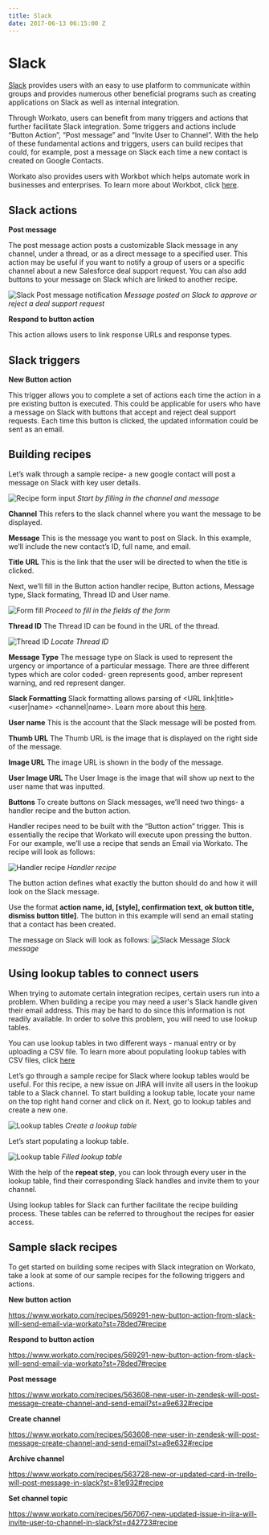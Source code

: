 ```yaml
---
title: Slack
date: 2017-06-13 06:15:00 Z
---
```

 
# Slack

[Slack](https://api.slack.com) provides users with an easy to use platform to communicate within groups and provides numerous other beneficial programs such as creating applications on Slack as well as internal integration. 

Through Workato, users can benefit from many triggers and actions that further facilitate Slack integration. Some triggers and actions include “Button Action”, “Post message” and “Invite User to Channel”. With the help of these fundamental actions and triggers, users can build recipes that could, for example, post a message on Slack each time a new contact is created on Google Contacts.

Workato also provides users with Workbot which helps automate work in businesses and enterprises. To learn more about Workbot, click [here](https://www.workato.com/workbot-slack). 

## Slack actions

**Post message**

The post message action posts a customizable Slack message in any channel, under a thread, or as a direct message to a specified user. This action may be useful if you want to notify a group of users or a specific channel about a new Salesforce deal support request. You can also add buttons to your message on Slack which are linked to another recipe.

![Slack Post message notification](/assets/images/connectors/slack/slack-notification.jpg)
*Message posted on Slack to approve or reject a deal support request*

**Respond to button action**

This action allows users to link response URLs and response types.

## Slack triggers

**New Button action**

This trigger allows you to complete a set of actions each time the action in a pre existing button is executed. This could be applicable for users who have a message on Slack with buttons that accept and reject deal support requests. Each time this button is clicked, the updated information could be sent as an email. 

## Building recipes

Let’s walk through a sample recipe- a new google contact will post a message on Slack with key user details. 

![Recipe form input](/assets/images/connectors/slack/input-boxes-msg.png)
*Start by filling in the channel and message*

**Channel**
This refers to the slack channel where you want the message to be displayed. 

**Message**
This is the message you want to post on Slack. In this example, we’ll include the new contact’s ID, full name, and email.

**Title URL**
This is the link that the user will be directed to when the title is clicked. 
 

Next, we’ll fill in the Button action handler recipe, Button actions, Message type, Slack formating, Thread ID and User name. 

![Form fill](/assets/images/connectors/slack/button-input.png)
*Proceed to fill in the fields of the form*

**Thread ID**
The Thread ID can be found in the URL of the thread. 

![Thread ID](/assets/images/connectors/slack/thread-id.gif)
*Locate Thread ID*

**Message Type**
The message type on Slack is used to represent the urgency or importance of a particular message. There are three different types which are color coded- green represents good, amber represent warning, and red represent danger. 

**Slack Formatting**
Slack formatting allows parsing of <URL link|title> <user|name> <channel|name>. Learn more about this [here](https://api.slack.com/docs/message-formatting).

**User name**
This is the account that the Slack message will be posted from. 

**Thumb URL**
The Thumb URL is the image that is displayed on the right side of the message.

**Image URL**
The image URL is shown in the body of the message. 

**User Image URL**
The User Image is the image that will show up next to the user name that was inputted.

**Buttons**
To create buttons on Slack messages, we’ll need two things- a handler recipe and the button action.

Handler recipes need to be built with the “Button action” trigger. This is essentially the recipe that Workato will execute upon pressing the button. For our example, we’ll use a recipe that sends an Email via Workato. The recipe will look as follows:

![Handler recipe](/assets/images/connectors/slack/handler-recipe.png)
*Handler recipe*

The button action defines what exactly the button should do and how it will look on the Slack message. 

Use the format **action name, id, [style], confirmation text, ok button title, dismiss button title]**. The button in this example will send an email stating that a contact has been created.

The message on Slack will look as follows:
![Slack Message](/assets/images/connectors/slack/final.png)
*Slack message*

## Using lookup tables to connect users

When trying to automate certain integration recipes, certain users run into a problem. When building a recipe you may need a user's Slack handle given their email address. This may be hard to do since this information is not readily available. In order to solve this problem, you will need to use lookup tables.

You can use lookup tables in two different ways - manual entry or by uploading a CSV file. To learn more about populating lookup tables with CSV files, click [here](http://docs.workato.com/features/lookup-tables.html#importing-an-existing-csv-file)

Let’s go through a sample recipe for Slack where lookup tables would be useful. For this recipe, a new issue on JIRA will invite all users in the lookup table to a Slack channel. To start building a lookup table, locate your name on the top right hand corner and click on it.  Next, go to lookup tables and create a new one. 

![Lookup tables](/assets/images/connectors/slack/create.gif)
*Create a lookup table*

Let’s start populating a lookup table.

![Lookup table](/assets/images/connectors/slack/add-new.jpg)
*Filled lookup table*

With the help of the **repeat step**, you can look through every user in the lookup table, find their corresponding Slack handles and invite them to your channel.

Using lookup tables for Slack can further facilitate the recipe building process. These tables can be referred to throughout the recipes for easier access. 

## Sample slack recipes

To get started on building some recipes with Slack integration on Workato, take a look at some of our sample recipes for the following triggers and actions.

**New button action**

https://www.workato.com/recipes/569291-new-button-action-from-slack-will-send-email-via-workato?st=78ded7#recipe

**Respond to button action**

https://www.workato.com/recipes/569291-new-button-action-from-slack-will-send-email-via-workato?st=78ded7#recipe

**Post message**

https://www.workato.com/recipes/563608-new-user-in-zendesk-will-post-message-create-channel-and-send-email?st=a9e632#recipe

**Create channel**

https://www.workato.com/recipes/563608-new-user-in-zendesk-will-post-message-create-channel-and-send-email?st=a9e632#recipe

**Archive channel**

https://www.workato.com/recipes/563728-new-or-updated-card-in-trello-will-post-message-in-slack?st=81e932#recipe

**Set channel topic**

https://www.workato.com/recipes/567067-new-updated-issue-in-jira-will-invite-user-to-channel-in-slack?st=d42723#recipe